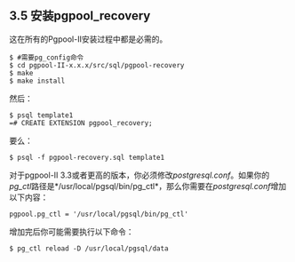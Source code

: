 ## 3.5 安装pgpool_recovery
这在所有的Pgpool-II安装过程中都是必需的。
```shell
$ #需要pg_config命令
$ cd pgpool-II-x.x.x/src/sql/pgpool-recovery
$ make 
$ make install
```
然后：
```shell
$ psql template1
=# CREATE EXTENSION pgpool_recovery;
```
要么：
```shell
$ psql -f pgpool-recovery.sql template1
```
对于pgpool-II 3.3或者更高的版本，你必须修改*postgresql.conf*。如果你的*pg_ctl*路径是*/usr/local/pgsql/bin/pg_ctl*，那么你需要在*postgresql.conf*增加以下内容：
```shell
pgpool.pg_ctl = '/usr/local/pgsql/bin/pg_ctl'
```
增加完后你可能需要执行以下命令：
```shell
$ pg_ctl reload -D /usr/local/pgsql/data
```
